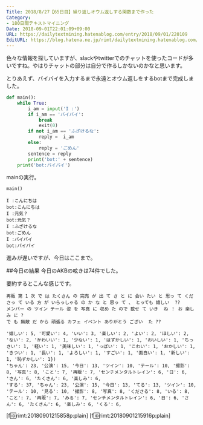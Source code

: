 ```yaml
---
Title: 2018/8/27【65日目】繰り返しオウム返しする関数まで作った
Category:
- 180日間テキストマイニング
Date: 2018-09-01T22:01:09+09:00
URL: https://dailytextmining.hatenablog.com/entry/2018/09/01/220109
EditURL: https://blog.hatena.ne.jp/rimt/dailytextmining.hatenablog.com/atom/entry/10257846132618492607
---
```




色々な情報を探していますが、slackやtwitterでのチャットを使ったコードが多いですね。やはりチャットの部分は自分で作るしかないのかなと思います。

とりあえず、バイバイを入力するまで永遠とオウム返しをするbotまで完成しました。

```python
def main():
    while True:
        i_am = input('I :')
        if i_am == 'バイバイ':
            break
            exit(0)
        if not i_am == 'ふざけるな':
            reply =  i_am
        else:
            reply = 'ごめん'
        sentence = reply
        print('bot:' + sentence)
    print('bot:バイバイ')
```
mainの実行。
```python
main()
```
```
I :こんにちは
bot:こんにちは
I :元気？
bot:元気？
I :ふざけるな
bot:ごめん
I :バイバイ
bot:バイバイ
```

進みが遅いですが、今日はここまで。

##今日の結果
今日のAKBの呟きは74件でした。

要約するとこんな感じです。
```
再販 第 1 次 で は たくさん の 完売 が 出 て さ と に 会い たい と 思っ て くださっ て いる 方 が いらっしゃる の か な と 思っ て 、 とっても 嬉しい  ??
メンバー の ツイン テール 姿 を 写真 に 収め た ので 載せ て いき  ね ！ お 楽しみ に ?
で も 無敵 だ から 頑張る カフェ イベント ありがとう ござい  た ??
```

```
'嬉しい': 5, '可愛い': 4, 'いい': 3, '楽しい': 2, 'よい': 2, 'ほしい': 2, 'ない': 2, 'かわいい': 1, '少ない': 1, 'はずかしい': 1, 'おいしい': 1, 'ちっさい': 1, '軽い': 1, '美味しい': 1, 'っぽい': 1, 'こわい': 1, 'おかしい': 1, 'きつい': 1, '長い': 1, 'よろしい': 1, 'すごい': 1, '面白い': 1, '新しい': 1, '恥ずかしい': 1})
'ちゃん': 23, '公演': 15, '今日': 13, 'ツイン': 10, 'テール': 10, '撮影': 8, '写真': 8, 'こと': 7, '再販': 7, 'センチメンタルトレイン': 6, '日': 6, 'さん': 6, 'たくさん': 6, '楽しみ': 6, 
'する': 37, 'ちゃん': 23, '公演': 15, '今日': 13, 'てる': 13, 'ツイン': 10, 'テール': 10, '見る': 10, '撮影': 8, '写真': 8, 'くださる': 8, 'いる': 8, 'こと': 7, '再販': 7, 'みる': 7, 'センチメンタルトレイン': 6, '日': 6, 'さん': 6, 'たくさん': 6, '楽しみ': 6, 'くる': 6,
```
[f:id:rimt:20180901215858p:plain]
[f:id:rimt:20180901215916p:plain]
